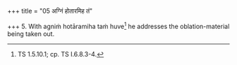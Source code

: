 +++
title = "05 अग्निं होतारमिह तं"

+++
5. With agniṁ hotāramiha taṁ huve[^1] he addresses the oblation-material being taken out.  

[^1]: TS 1.5.10.1; cp. TS I.6.8.3-4. 
